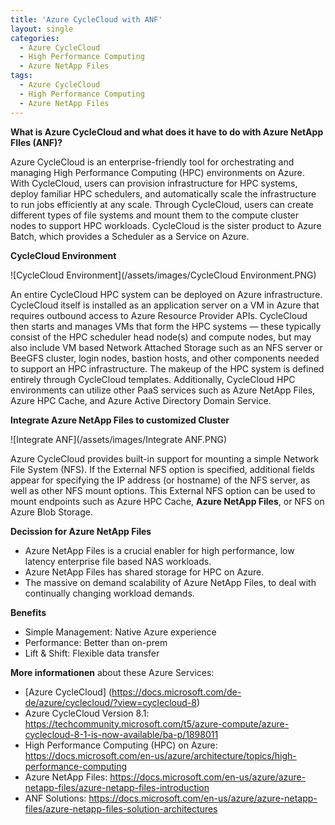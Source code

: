 ```yaml
---
title: 'Azure CycleCloud with ANF'
layout: single
categories:
  - Azure CycleCloud
  - High Performance Computing
  - Azure NetApp Files
tags:
  - Azure CycleCloud
  - High Performance Computing
  - Azure NetApp Files
---
```


**What is Azure CycleCloud and what does it have to do with Azure NetApp FIles (ANF)?**

Azure CycleCloud is an enterprise-friendly tool for orchestrating and managing High Performance Computing (HPC) environments on Azure. With CycleCloud, users can provision infrastructure for HPC systems, deploy familiar HPC schedulers, and automatically scale the infrastructure to run jobs efficiently at any scale. Through CycleCloud, users can create different types of file systems and mount them to the compute cluster nodes to support HPC workloads.
CycleCloud is the sister product to Azure Batch, which provides a Scheduler as a Service on Azure.


**CycleCloud Environment**

![CycleCloud Environment](/assets/images/CycleCloud Environment.PNG)

An entire CycleCloud HPC system can be deployed on Azure infrastructure. CycleCloud itself is installed as an application server on a VM in Azure that requires outbound access to Azure Resource Provider APIs. 
CycleCloud then starts and manages VMs that form the HPC systems — these typically consist of the HPC scheduler head node(s) and compute nodes, but may also include VM based Network Attached Storage such as
an NFS server or BeeGFS cluster, login nodes, bastion hosts, and other components needed to support an HPC infrastructure. The makeup of the HPC system is defined entirely through CycleCloud templates.
Additionally, CycleCloud HPC environments can utilize other PaaS services such as Azure NetApp Files, Azure HPC Cache, and Azure Active Directory Domain Service.


**Integrate Azure NetApp Files to customized Cluster**

![Integrate ANF](/assets/images/Integrate ANF.PNG)

Azure CycleCloud provides built-in support for mounting a simple Network File System (NFS).
If the External NFS option is specified, additional fields appear for specifying the IP address (or hostname) of the NFS server, as well as other NFS mount options.
This External NFS option can be used to mount endpoints such as Azure HPC Cache, **Azure NetApp Files**, or NFS on Azure Blob Storage.


**Decission for Azure NetApp Files**
- Azure NetApp Files is a crucial enabler for high performance, low latency enterprise file based NAS workloads.
- Azure NetApp Files has shared storage for HPC on Azure.
- The massive on demand scalability of Azure NetApp Files, to deal with continually changing workload demands.

**Benefits**
- Simple Management: Native Azure experience
- Performance: Better than on-prem
- Lift & Shift: Flexible data transfer


**More informationen** about these Azure Services:
- [Azure CycleCloud] (https://docs.microsoft.com/de-de/azure/cyclecloud/?view=cyclecloud-8)
- Azure CycleCloud Version 8.1: https://techcommunity.microsoft.com/t5/azure-compute/azure-cyclecloud-8-1-is-now-available/ba-p/1898011
- High Performance Computing (HPC) on Azure: https://docs.microsoft.com/en-us/azure/architecture/topics/high-performance-computing
- Azure NetApp Files: https://docs.microsoft.com/en-us/azure/azure-netapp-files/azure-netapp-files-introduction
- ANF Solutions: https://docs.microsoft.com/en-us/azure/azure-netapp-files/azure-netapp-files-solution-architectures
